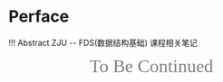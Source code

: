 # Perface

!!! Abstract
    ZJU -- FDS(数据结构基础) 课程相关笔记


<center><font face="JetBrains Mono" size=6 color=grey size=36>To Be Continued</font></center>

